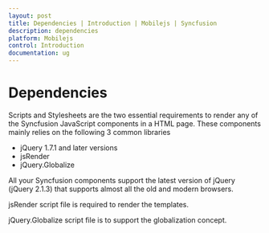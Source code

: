 ```yaml
---
layout: post
title: Dependencies | Introduction | Mobilejs | Syncfusion
description: dependencies
platform: Mobilejs
control: Introduction
documentation: ug
---
```


# Dependencies

Scripts and Stylesheets are the two essential requirements to render any of the Syncfusion JavaScript components in a HTML page. These components mainly relies on the following 3 common libraries 

* jQuery 1.7.1 and later versions
* jsRender
* jQuery.Globalize

All your Syncfusion components support the latest version of jQuery (jQuery 2.1.3) that supports almost all the old and modern browsers.

jsRender script file is required to render the templates.

jQuery.Globalize script file is to support the globalization concept.